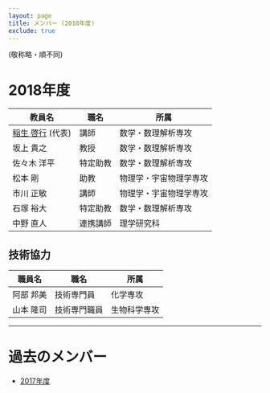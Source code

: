 ```yaml
---
layout: page
title: メンバー (2018年度)
exclude: true
---
```


(敬称略・順不同)

# 2018年度

| 教員名     | 職名 | 所属                  |
| ---------- | ---- | --------------------- |
| [稲生 啓行](https://www.math.kyoto-u.ac.jp/~inou/) (代表)  | 講師 | 数学・数理解析専攻     |
| 坂上 貴之  | 教授     | 数学・数理解析専攻     |
| 佐々木 洋平| 特定助教 | 数学・数理解析専攻     |
| 松本 剛    | 助教     | 物理学・宇宙物理学専攻 |
| 市川 正敏  | 講師     | 物理学・宇宙物理学専攻 |
| 石塚 裕大  | 特定助教 | 数学・数理解析専攻 |
| 中野 直人  | 連携講師 | 理学研究科 |

## 技術協力

| 職員名    | 職名         | 所属         |
| --------- | ------------ | ------------ |
| 阿部 邦美 | 技術専門員   | 化学専攻     |
| 山本 隆司 | 技術専門職員 | 生物科学専攻 |

---

# 過去のメンバー

* [2017年度](2017/member.html)

